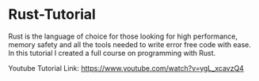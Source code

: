 # Rust-Tutorial
Rust is the language of choice for those looking for high performance, memory safety and all the tools needed to write error free code with ease. In this tutorial I created a full course on programming with Rust.

Youtube Tutorial Link: https://www.youtube.com/watch?v=ygL_xcavzQ4
